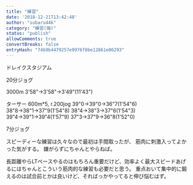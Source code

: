 ```yaml
---
title: "練習"
date: '2018-12-21T13:42:48'
author: "subaru44k"
category: "練習(強)"
status: "publish"
allowComments: true
convertBreaks: false
entryHash: "74b9b4479257e9976f8be12861e06293"
---
```

ドレイクスタジアム

20分ジョグ

3000m
3'58"→3'58"→3'49"(11'43")

ターサー 600m*5, r.200jog
39"0→39"0→36"7(1'54"6)
38"8→38"1→37"9(1'54"8)
38"4→38"3→37"6(1'54"3)
39"4→39"1→39"4(1'57"9)
37"3→37"9→36"8(1'52"0)

7分ジョグ

スピーディーな練習は久々なので最初は手間取ったが、
筋肉に刺激入ってよかった気がする。
嫌がらずにちゃんとやらねば。

長距離やらLTペースやるのはもちろん重要だけど、効率よく最大スピードあげるにはちゃんとこういう筋肉的な練習も必要だと思う。
重点おいて集中的に鍛えるのは試合前とかは良いけど、そればっかやってると伸び悩むはず。
